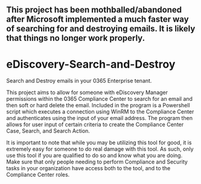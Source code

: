 ## This project has been mothballed/abandoned after Microsoft implemented a much faster way of searching for and destroying emails. It is likely that things no longer work properly. 

# eDiscovery-Search-and-Destroy
Search and Destroy emails in your 0365 Enterprise tenant. 

  This project aims to allow for someone with eDiscovery Manager permissions within the 0365 Compliance Center to search for an email and then soft or hard delete the email.
  Included in the program is a Powershell script which executes a connection using WinRM to the Compliance Center and authenticates using the input of your email address.
  The program then allows for user input of certain criteria to create the Compliance Center Case, Search, and Search Action. 



It is important to note that while you may be utilizing this tool for good, it is extremely easy for someone to do real damage with this tool. As such, only use this tool
if you are qualified to do so and know what you are doing. Make sure that only people needing to perform Compliance and Security tasks in your organization have access both to the tool, and to the Compliance Center roles. 
